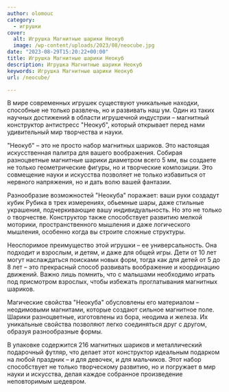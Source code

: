 ```yaml
---
author: olomouc
category:
  - игрушки
cover:
  alt: Игрушка Магнитные шарики Неокуб
  image: /wp-content/uploads/2023/08/neocube.jpg
date: "2023-08-29T15:20:22+00:00"
title: Игрушка Магнитные шарики Неокуб
description: Игрушка Магнитные шарики Неокуб
keywords: Игрушка Магнитные шарики Неокуб
url: /neocube/

---
```

В мире современных игрушек существуют уникальные находки, способные не только развлечь, но и развивать наш ум. Один из таких научных достижений в области игрушечной индустрии – магнитный конструктор антистресс "Неокуб", который открывает перед нами удивительный мир творчества и науки.

"Неокуб" – это не просто набор магнитных шариков. Это настоящая искусственная палитра для вашего воображения. Собирая разноцветные магнитные шарики диаметром всего 5 мм, вы создаете не только геометрические фигуры, но и творческие композиции. Это совмещение науки и искусства позволяет не только избавиться от нервного напряжения, но и дать волю вашей фантазии.

Разнообразие возможностей "Неокуба" поражает: ваши руки создадут кубик Рубика в трех измерениях, обьемные шары, даже стильные украшения, подчеркивающие вашу индивидуальность. Но это не только о творчестве. Конструктор также способствует развитию мелкой моторики, пространственного мышления и даже логического мышления, особенно когда вы строите сложные структуры.

Неоспоримое преимущество этой игрушки – ее универсальность. Она подходит и взрослым, и детям, и даже для общей игры. Дети от 10 лет могут наслаждаться поисками новых форм, тогда как для детей от 5 до 8 лет – это прекрасный способ развивать воображение и координацию движений. Важно лишь помнить, что с малышами необходимо играть под присмотром взрослых, чтобы избежать проглатывания магнитных шариков.

Магические свойства "Неокуба" обусловлены его материалом – неодимовыми магнитами, которые создают сильное магнитное поле. Шарики разноцветные, изготовлены из бора, неодима и железа. Их уникальные свойства позволяют легко соединяться друг с другом, образуя разнообразные формы.

В упаковке содержится 216 магнитных шариков и металлический подарочный футляр, что делает этот конструктор идеальным подарком на любой праздник – и для девочек, и для мальчиков. Этот набор способствует не только творческому развитию, но и погружает в мир науки и искусства, делая каждое собранное произведение неповторимым шедевром.
